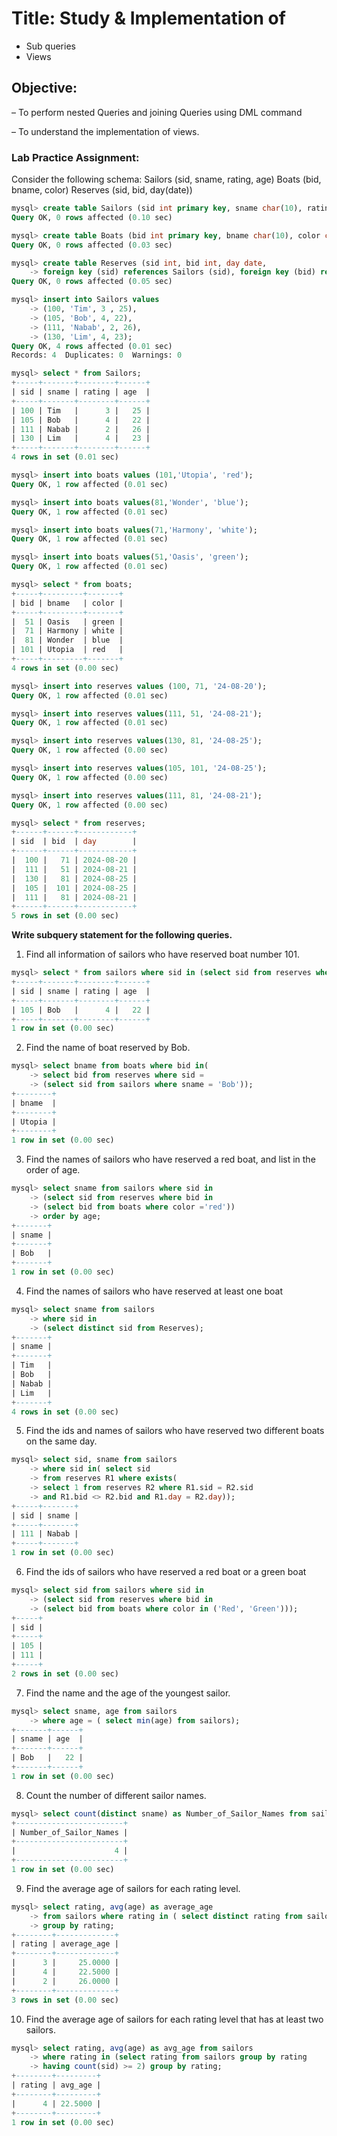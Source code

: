 # Title: Study & Implementation of
- Sub queries
- Views

## Objective:
– To perform nested Queries and joining Queries using DML command

– To understand the implementation of views.

### Lab Practice Assignment:
Consider the following schema:
    Sailors (sid, sname, rating, age)
    Boats (bid, bname, color)
    Reserves (sid, bid, day(date))

```sql
mysql> create table Sailors (sid int primary key, sname char(10), rating int, age int);
Query OK, 0 rows affected (0.10 sec)

mysql> create table Boats (bid int primary key, bname char(10), color char(10));
Query OK, 0 rows affected (0.03 sec)

mysql> create table Reserves (sid int, bid int, day date,
    -> foreign key (sid) references Sailors (sid), foreign key (bid) references Boats (bid));
Query OK, 0 rows affected (0.05 sec)

mysql> insert into Sailors values
    -> (100, 'Tim', 3 , 25),
    -> (105, 'Bob', 4, 22),
    -> (111, 'Nabab', 2, 26),
    -> (130, 'Lim', 4, 23);
Query OK, 4 rows affected (0.01 sec)
Records: 4  Duplicates: 0  Warnings: 0

mysql> select * from Sailors;
+-----+-------+--------+------+
| sid | sname | rating | age  |
+-----+-------+--------+------+
| 100 | Tim   |      3 |   25 |
| 105 | Bob   |      4 |   22 |
| 111 | Nabab |      2 |   26 |
| 130 | Lim   |      4 |   23 |
+-----+-------+--------+------+
4 rows in set (0.01 sec)

mysql> insert into boats values (101,'Utopia', 'red');
Query OK, 1 row affected (0.01 sec)

mysql> insert into boats values(81,'Wonder', 'blue');
Query OK, 1 row affected (0.01 sec)

mysql> insert into boats values(71,'Harmony', 'white');
Query OK, 1 row affected (0.01 sec)

mysql> insert into boats values(51,'Oasis', 'green');
Query OK, 1 row affected (0.01 sec)

mysql> select * from boats;
+-----+---------+-------+
| bid | bname   | color |
+-----+---------+-------+
|  51 | Oasis   | green |
|  71 | Harmony | white |
|  81 | Wonder  | blue  |
| 101 | Utopia  | red   |
+-----+---------+-------+
4 rows in set (0.00 sec)

mysql> insert into reserves values (100, 71, '24-08-20');
Query OK, 1 row affected (0.01 sec)

mysql> insert into reserves values(111, 51, '24-08-21');
Query OK, 1 row affected (0.01 sec)

mysql> insert into reserves values(130, 81, '24-08-25');
Query OK, 1 row affected (0.00 sec)

mysql> insert into reserves values(105, 101, '24-08-25');
Query OK, 1 row affected (0.00 sec)

mysql> insert into reserves values(111, 81, '24-08-21');
Query OK, 1 row affected (0.00 sec)

mysql> select * from reserves;
+------+------+------------+
| sid  | bid  | day        |
+------+------+------------+
|  100 |   71 | 2024-08-20 |
|  111 |   51 | 2024-08-21 |
|  130 |   81 | 2024-08-25 |
|  105 |  101 | 2024-08-25 |
|  111 |   81 | 2024-08-21 |
+------+------+------------+
5 rows in set (0.00 sec)
```
**Write subquery statement for the following queries.**

1. Find all information of sailors who have reserved boat number 101.
```sql
mysql> select * from sailors where sid in (select sid from reserves where bid = 101);
+-----+-------+--------+------+
| sid | sname | rating | age  |
+-----+-------+--------+------+
| 105 | Bob   |      4 |   22 |
+-----+-------+--------+------+
1 row in set (0.00 sec)
```
2. Find the name of boat reserved by Bob.
```sql
mysql> select bname from boats where bid in(
    -> select bid from reserves where sid =
    -> (select sid from sailors where sname = 'Bob'));
+--------+
| bname  |
+--------+
| Utopia |
+--------+
1 row in set (0.00 sec)
```
3. Find the names of sailors who have reserved a red boat, and list in the order of age.
```sql
mysql> select sname from sailors where sid in
    -> (select sid from reserves where bid in
    -> (select bid from boats where color ='red'))
    -> order by age;
+-------+
| sname |
+-------+
| Bob   |
+-------+
1 row in set (0.00 sec)
```
4. Find the names of sailors who have reserved at least one boat
```sql
mysql> select sname from sailors
    -> where sid in
    -> (select distinct sid from Reserves);
+-------+
| sname |
+-------+
| Tim   |
| Bob   |
| Nabab |
| Lim   |
+-------+
4 rows in set (0.00 sec)
```
5. Find the ids and names of sailors who have reserved two different boats on the same day.
```sql
mysql> select sid, sname from sailors
    -> where sid in( select sid
    -> from reserves R1 where exists(
    -> select 1 from reserves R2 where R1.sid = R2.sid
    -> and R1.bid <> R2.bid and R1.day = R2.day));
+-----+-------+
| sid | sname |
+-----+-------+
| 111 | Nabab |
+-----+-------+
1 row in set (0.00 sec)
```
6. Find the ids of sailors who have reserved a red boat or a green boat
```sql
mysql> select sid from sailors where sid in
    -> (select sid from reserves where bid in
    -> (select bid from boats where color in ('Red', 'Green')));
+-----+
| sid |
+-----+
| 105 |
| 111 |
+-----+
2 rows in set (0.00 sec)
```
7. Find the name and the age of the youngest sailor.
```sql
mysql> select sname, age from sailors
    -> where age = ( select min(age) from sailors);
+-------+------+
| sname | age  |
+-------+------+
| Bob   |   22 |
+-------+------+
1 row in set (0.00 sec)
```
8. Count the number of different sailor names.
```sql
mysql> select count(distinct sname) as Number_of_Sailor_Names from sailors;
+------------------------+
| Number_of_Sailor_Names |
+------------------------+
|                      4 |
+------------------------+
1 row in set (0.00 sec)
```
9. Find the average age of sailors for each rating level.
```sql
mysql> select rating, avg(age) as average_age
    -> from sailors where rating in ( select distinct rating from sailors)
    -> group by rating;
+--------+-------------+
| rating | average_age |
+--------+-------------+
|      3 |     25.0000 |
|      4 |     22.5000 |
|      2 |     26.0000 |
+--------+-------------+
3 rows in set (0.00 sec)
```
10. Find the average age of sailors for each rating level that has at least two sailors.
```sql
mysql> select rating, avg(age) as avg_age from sailors
    -> where rating in (select rating from sailors group by rating
    -> having count(sid) >= 2) group by rating;
+--------+---------+
| rating | avg_age |
+--------+---------+
|      4 | 22.5000 |
+--------+---------+
1 row in set (0.00 sec)
```
